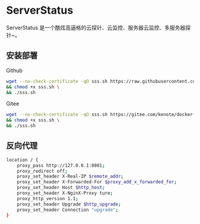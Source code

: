 # ServerStatus

ServerStatus 是一个酷炫高逼格的云探针、云监控、服务器云监控、多服务器探针~。

## 安装部署

Github

```bash
wget --no-check-certificate -qO sss.sh https://raw.githubusercontent.com/kenote/docker-compose/main/serverstatus/help.sh \
&& chmod +x sss.sh \
&& ./sss.sh
```

Gitee

```bash
wget --no-check-certificate -qO sss.sh https://gitee.com/kenote/docker-compose/raw/main/serverstatus/help.sh \
&& chmod +x sss.sh \
&& ./sss.sh
```

##  反向代理

```bash
location / {
    proxy_pass http://127.0.0.1:8081;
    proxy_redirect off;
    proxy_set_header X-Real-IP $remote_addr;
    proxy_set_header X-Forwarded-For $proxy_add_x_forwarded_for;
    proxy_set_header Host $http_host;
    proxy_set_header X-NginX-Proxy ture;
    proxy_http_version 1.1;
    proxy_set_header Upgrade $http_upgrade;
    proxy_set_header Connection "upgrade";
}
```